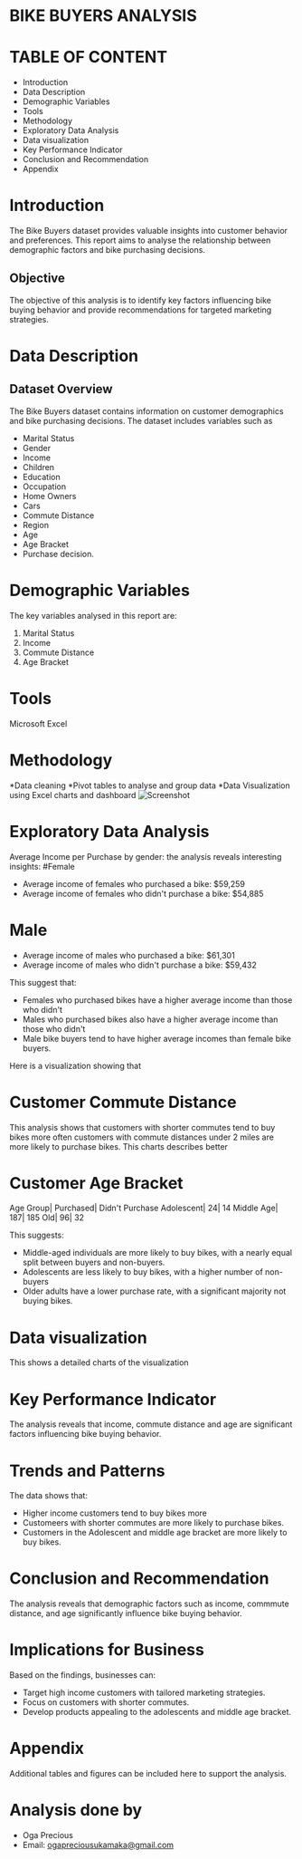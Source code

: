 # BIKE BUYERS ANALYSIS
# TABLE OF CONTENT
* Introduction
* Data Description
* Demographic Variables
* Tools
* Methodology
* Exploratory Data Analysis
* Data visualization
* Key Performance Indicator
* Conclusion and Recommendation
* Appendix

# Introduction
The Bike Buyers dataset provides valuable insights into customer behavior and preferences. This report aims to analyse the relationship between demographic factors and bike purchasing decisions.
## Objective
The objective of this analysis is to identify key factors influencing bike buying behavior and provide recommendations for targeted marketing strategies.

# Data Description

## Dataset Overview
The Bike Buyers dataset contains information on customer demographics and bike purchasing decisions. The dataset includes variables such as
* Marital Status
* Gender
* Income
* Children
* Education
* Occupation
* Home Owners
* Cars
* Commute Distance
* Region
* Age
* Age Bracket
* Purchase decision.

# Demographic Variables
The key variables analysed in this report are:
1. Marital Status
2. Income
3. Commute Distance
4. Age Bracket

# Tools
Microsoft Excel

# Methodology
*Data cleaning 
*Pivot tables to analyse and group data
*Data Visualization using Excel charts and dashboard 
![Screenshot](https://github.com/OgaPrecious/Excel-Project-on-Bike-Sales-/blob/main/IMG_20250616_130643_045.jpg)

# Exploratory Data Analysis
Average Income per Purchase by gender: the analysis reveals interesting insights:
#Female
* Average income of females who purchased a bike: $59,259
* Average income of females who didn't purchase a bike: $54,885
# Male
* Average income of males who purchased a bike: $61,301
* Average income of males who didn't purchase a bike: $59,432

This suggest that:
* Females who purchased bikes have a higher average income than those who didn't
* Males who purchased bikes also have a higher average income than those who didn't
* Male bike buyers tend to have higher average incomes than female bike buyers.

Here is a visualization showing that

# Customer Commute Distance
This analysis shows that customers with shorter commutes tend to buy bikes more often
customers with commute distances under 2 miles are more likely to purchase bikes.
This charts describes better

# Customer Age Bracket
Age Group| Purchased| Didn't Purchase
Adolescent| 24| 14
Middle Age| 187| 185
Old| 96| 32

This suggests:
* Middle-aged individuals are more likely to buy bikes, with a nearly equal split between buyers and non-buyers.
* Adolescents are less likely to buy bikes, with a higher number of non-buyers
* Older adults have a lower purchase rate, with a significant majority not buying bikes.

# Data visualization
This shows a detailed charts of the visualization

# Key Performance Indicator
The analysis reveals that income, commute distance and age are significant factors influencing bike buying behavior.

# Trends and Patterns
The data shows that:
* Higher income customers tend to buy bikes more
* Customeers with shorter commutes are more likely to purchase bikes.
* Customers in the Adolescent and middle  age bracket are more likely to buy bikes.

# Conclusion and Recommendation
The analysis reveals that demographic factors such as income, commmute distance, and age significantly influence bike buying behavior.

# Implications for Business
Based on the findings, businesses can:
* Target high income customers with tailored marketing strategies.
* Focus on customers with shorter commutes.
* Develop products appealing to the adolescents and middle age bracket.

# Appendix
Additional tables and figures can be included here to support the analysis.

# Analysis done by 
* Oga Precious
* Email: ogapreciousukamaka@gmail.com

